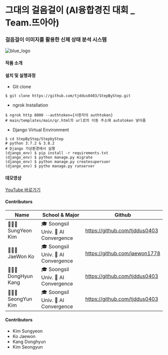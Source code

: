 # 그대의 걸음걸이 (AI융합경진 대회 _ Team.뜨아아)
### 걸음걸이 이미지를 활용한 신체 상태 분석 시스템
![blue_logo](https://user-images.githubusercontent.com/70639589/201914819-983013cc-2775-48ce-add4-c1fe3e7f4f14.png)

#### 작품 소개


#### 설치 및 실행과정
- Git clone
```
$ git clone https://github.com/tjddus0403/StepByStep.git
```
- ngrok Installation
```
$ ngrok http 8000 --authtoken={사용자의 authtoken}
# main/templates/main/qr.html의 url로의 이동 주소에 autotoken 넣어줌
```
- Django Virtual Environment
```
$ cd StepByStep/StepbyStep
# python 3.7.2 & 3.8.2 
# Django 가상환경에서 실행
(django_env) $ pip install -r requirements.txt
(django_env) $ python manage.py migrate
(django_env) $ python manage.py createsupersuer
(django_env) $ pytho manage.py runserver
```
#### 데모영상
[YouTube 바로가기](https://google.com)

#### Contributors

| Name | School & Major | Github |
|-|-|-|
| 👩🏻‍💻 SungYeon Kim | 🎓 Soongsil Univ. 🤖 AI Convergence | https://github.com/tjddus0403 |
| 👨🏻‍💻 JaeWon Ko | 🎓 Soongsil Univ. 🤖 AI Convergence | https://github.com/jaewon1778 |
| 👨🏻‍💻 DongHyun Kang | 🎓 Soongsil Univ. 🤖 AI Convergence | https://github.com/tjddus0403 |
| 👨🏻‍💻 SeongYun Kim | 🎓 Soongsil Univ. 🤖 AI Convergence | https://github.com/tjddus0403 |
#### Contributors
- Kim Sungyeon
- Ko Jaewon
- Kang Donghyun
- Kim Seongyun
